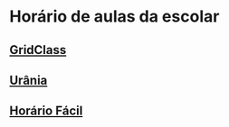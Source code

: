 # Horário de aulas da escolar

## [GridClass](https://www.youtube.com/channel/UCQOvufwo5VZ1fiV2g6F8Upg)

## [Urânia](https://horario.com.br/)

## [Horário Fácil](https://www.horariofacil.com/pt-BR)